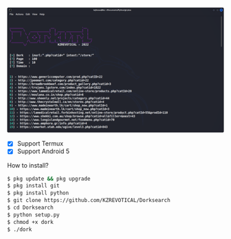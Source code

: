 ![Gambar Bukti](https://raw.githubusercontent.com/KZREVOTICAL/Dorksearch/main/dorking.png)

- [X] Support Termux
- [X] Support Android 5

How to install?
```bash
$ pkg update && pkg upgrade
$ pkg install git
$ pkg install python
$ git clone https://github.com/KZREVOTICAL/Dorksearch
$ cd Dorksearch
$ python setup.py
$ chmod +x dork
$ ./dork
```
